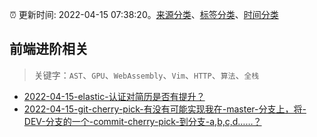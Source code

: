 :alarm_clock: 更新时间: 2022-04-15 07:38:20。[来源分类](../README.md)、[标签分类](../TAGS.md)、[时间分类](../TIMELINE.md)

## 前端进阶相关


> 关键字：`AST`、`GPU`、`WebAssembly`、`Vim`、`HTTP`、`算法`、`全栈`



- [2022-04-15-elastic-认证对简历是否有提升？](https://www.v2ex.com/t/847142) 
- [2022-04-15-git-cherry-pick-有没有可能实现我在-master-分支上，将-DEV-分支的一个-commit-cherry-pick-到分支-a,b,c,d……？](https://www.v2ex.com/t/847141) 